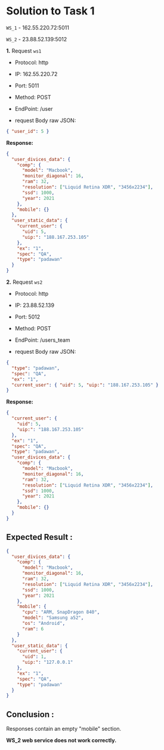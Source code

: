 # Solution to Task 1

`WS_1` - 162.55.220.72:5011

`WS_2` - 23.88.52.139:5012

**1.** Request `ws1`

- Protocol: http

- IP: 162.55.220.72

- Port: 5011

- Method: POST

- EndPoint: /user

- request Body raw JSON:

```json
{ "user_id": 5 }
```

**Response:**

```json
{
  "user_divices_data": {
    "comp": {
      "model": "Macbook",
      "monitor_diagonal": 16,
      "ram": 32,
      "resolution": ["Liquid Retina XDR", "3456x2234"],
      "ssd": 1000,
      "year": 2021
    },
    "mobile": {}
  },
  "user_static_data": {
    "current_user": {
      "uid": 5,
      "uip:": "188.167.253.105"
    },
    "ex": "1",
    "spec": "QA",
    "type": "padawan"
  }
}
```

**2.** Request `ws2`

- Protocol: http

- IP: 23.88.52.139

- Port: 5012

- Method: POST

- EndPoint: /users_team

- request Body raw JSON:

```json
{
  "type": "padawan",
  "spec": "QA",
  "ex": "1",
  "current_user": { "uid": 5, "uip:": "188.167.253.105" }
}
```

**Response:**

```json
{
  "current_user": {
    "uid": 5,
    "uip:": "188.167.253.105"
  },
  "ex": "1",
  "spec": "QA",
  "type": "padawan",
  "user_divices_data": {
    "comp": {
      "model": "Macbook",
      "monitor_diagonal": 16,
      "ram": 32,
      "resolution": ["Liquid Retina XDR", "3456x2234"],
      "ssd": 1000,
      "year": 2021
    },
    "mobile": {}
  }
}
```

## Expected Result :

```json
{
  "user_divices_data": {
    "comp": {
      "model": "Macbook",
      "monitor_diagonal": 16,
      "ram": 32,
      "resolution": ["Liquid Retina XDR", "3456x2234"],
      "ssd": 1000,
      "year": 2021
    },
    "mobile": {
      "cpu": "ARM, SnapDragon 840",
      "model": "Samsung a52",
      "os": "Android",
      "ram": 6
    }
  },
  "user_static_data": {
    "current_user": {
      "uid": 1,
      "uip:": "127.0.0.1"
    },
    "ex": "1",
    "spec": "QA",
    "type": "padawan"
  }
}
```

## Conclusion :

Responses contain an empty "mobile" section.

**WS_2 web service does not work correctly.**
